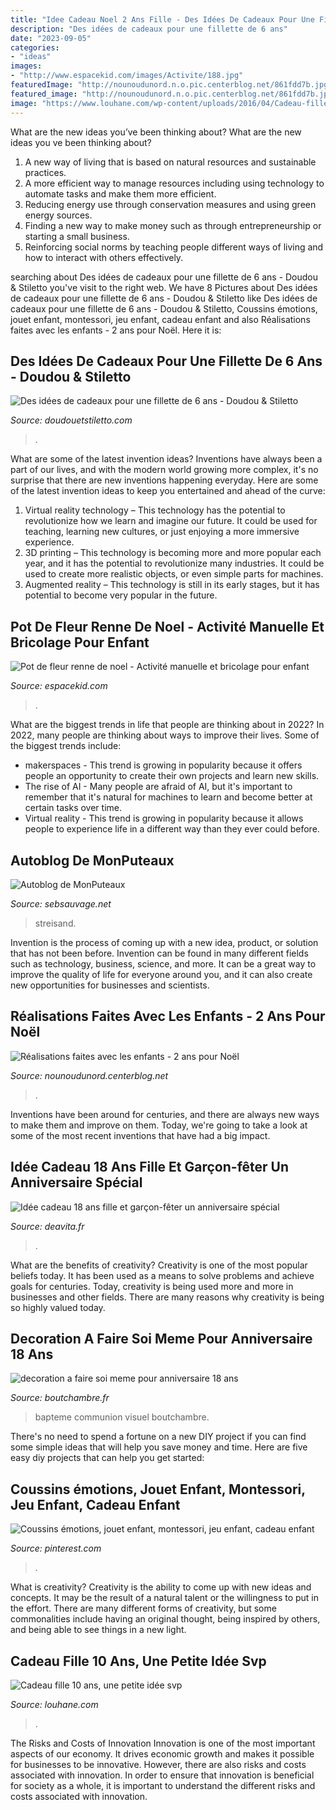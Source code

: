 ```yaml
---
title: "Idee Cadeau Noel 2 Ans Fille - Des Idées De Cadeaux Pour Une Fillette De 6 Ans"
description: "Des idées de cadeaux pour une fillette de 6 ans"
date: "2023-09-05"
categories:
- "ideas"
images:
- "http://www.espacekid.com/images/Activite/188.jpg"
featuredImage: "http://nounoudunord.n.o.pic.centerblog.net/861fdd7b.jpg"
featured_image: "http://nounoudunord.n.o.pic.centerblog.net/861fdd7b.jpg"
image: "https://www.louhane.com/wp-content/uploads/2016/04/Cadeau-fille-10-ans.jpg"
---
```



What are the new ideas you’ve been thinking about?
What are the new ideas you ve been thinking about? 

1. A new way of living that is based on natural resources and sustainable practices. 
2. A more efficient way to manage resources including using technology to automate tasks and make them more efficient. 
3. Reducing energy use through conservation measures and using green energy sources. 
4. Finding a new way to make money such as through entrepreneurship or starting a small business. 
5. Reinforcing social norms by teaching people different ways of living and how to interact with others effectively.

	

		
searching about Des idées de cadeaux pour une fillette de 6 ans - Doudou &amp; Stiletto you've visit to the right web. We have 8 Pictures about Des idées de cadeaux pour une fillette de 6 ans - Doudou &amp; Stiletto like Des idées de cadeaux pour une fillette de 6 ans - Doudou &amp; Stiletto, Coussins émotions, jouet enfant, montessori, jeu enfant, cadeau enfant and also Réalisations faites avec les enfants - 2 ans pour Noël. Here it is:
		
    
## Des Idées De Cadeaux Pour Une Fillette De 6 Ans - Doudou &amp; Stiletto

<img loading=lazy src="http://doudouetstiletto.com/wp-content/uploads/2012/05/LOANE.jpg" onerror="this.onerror=null;this.src='https://tse4.mm.bing.net/th?id=OIP.oRpaiADh8Q4qI4-ldrZXcAHaHa&amp;pid=15.1';" alt="Des idées de cadeaux pour une fillette de 6 ans - Doudou &amp; Stiletto">

_Source: doudouetstiletto.com_

>. 

	

What are some of the latest invention ideas?
Inventions have always been a part of our lives, and with the modern world growing more complex, it's no surprise that there are new inventions happening everyday. Here are some of the latest invention ideas to keep you entertained and ahead of the curve: 
1. Virtual reality technology – This technology has the potential to revolutionize how we learn and imagine our future. It could be used for teaching, learning new cultures, or just enjoying a more immersive experience. 
2. 3D printing – This technology is becoming more and more popular each year, and it has the potential to revolutionize many industries. It could be used to create more realistic objects, or even simple parts for machines. 
3. Augmented reality – This technology is still in its early stages, but it has potential to become very popular in the future.

    
## Pot De Fleur Renne De Noel - Activité Manuelle Et Bricolage Pour Enfant

<img loading=lazy src="http://www.espacekid.com/images/Activite/188.jpg" onerror="this.onerror=null;this.src='https://tse4.mm.bing.net/th?id=OIP.TeuSsEbOka7Vd3_TIZk2ZAAAAA&amp;pid=15.1';" alt="Pot de fleur renne de noel - Activité manuelle et bricolage pour enfant">

_Source: espacekid.com_

>. 

	

What are the biggest trends in life that people are thinking about in 2022?
In 2022, many people are thinking about ways to improve their lives. Some of the biggest trends include: 
- makerspaces - This trend is growing in popularity because it offers people an opportunity to create their own projects and learn new skills. 
- The rise of AI - Many people are afraid of AI, but it's important to remember that it's natural for machines to learn and become better at certain tasks over time. 
- Virtual reality - This trend is growing in popularity because it allows people to experience life in a different way than they ever could before.

    
## Autoblog De MonPuteaux

<img loading=lazy src="http://puteaux.typepad.com/.a/6a00d8341c339153ef01b7c8fcfdbe970b-350wi" onerror="this.onerror=null;this.src='https://tse2.mm.bing.net/th?id=OIP.V5QPsxgxDcEt-wVs4_wyzwAAAA&amp;pid=15.1';" alt="Autoblog de MonPuteaux">

_Source: sebsauvage.net_

>streisand. 

	

Invention is the process of coming up with a new idea, product, or solution that has not been before. Invention can be found in many different fields such as technology, business, science, and more. It can be a great way to improve the quality of life for everyone around you, and it can also create new opportunities for businesses and scientists.

    
## Réalisations Faites Avec Les Enfants - 2 Ans Pour Noël

<img loading=lazy src="http://nounoudunord.n.o.pic.centerblog.net/861fdd7b.jpg" onerror="this.onerror=null;this.src='https://tse1.mm.bing.net/th?id=OIP.FaN3ZGY3fvoF64JRIhZzBwHaF4&amp;pid=15.1';" alt="Réalisations faites avec les enfants - 2 ans pour Noël">

_Source: nounoudunord.centerblog.net_

>. 

	

Inventions have been around for centuries, and there are always new ways to make them and improve on them. Today, we're going to take a look at some of the most recent inventions that have had a big impact.

    
## Idée Cadeau 18 Ans Fille Et Garçon-fêter Un Anniversaire Spécial

<img loading=lazy src="https://deavita.fr/wp-content/uploads/2015/10/idée-cadeau-18-ans-boite-rouleaux-billets-banque.jpg" onerror="this.onerror=null;this.src='https://tse1.mm.bing.net/th?id=OIP.otY1XGz58WURX1PhUVXlbAHaE8&amp;pid=15.1';" alt="Idée cadeau 18 ans fille et garçon-fêter un anniversaire spécial">

_Source: deavita.fr_

>. 

	

What are the benefits of creativity?
Creativity is one of the most popular beliefs today. It has been used as a means to solve problems and achieve goals for centuries. Today, creativity is being used more and more in businesses and other fields. There are many reasons why creativity is being so highly valued today.

    
## Decoration A Faire Soi Meme Pour Anniversaire 18 Ans

<img loading=lazy src="http://www.boutchambre.fr/wp-content/uploads/2016/09/decoration-a-faire-soi-meme-pour-anniversaire-18-ans-9.jpg" onerror="this.onerror=null;this.src='https://tse2.mm.bing.net/th?id=OIP.q8JpW-7LA8VnaF8A0XANqgHaE7&amp;pid=15.1';" alt="decoration a faire soi meme pour anniversaire 18 ans">

_Source: boutchambre.fr_

>bapteme communion visuel boutchambre. 

	

There's no need to spend a fortune on a new DIY project if you can find some simple ideas that will help you save money and time. Here are five easy diy projects that can help you get started: 

    
## Coussins émotions, Jouet Enfant, Montessori, Jeu Enfant, Cadeau Enfant

<img loading=lazy src="https://i.pinimg.com/736x/cc/fa/96/ccfa96a4867bdd878c54b2cd1cf36a4b.jpg" onerror="this.onerror=null;this.src='https://tse3.mm.bing.net/th?id=OIP.qpJEZVFkhM4u_9VZYvxCKQHaHa&amp;pid=15.1';" alt="Coussins émotions, jouet enfant, montessori, jeu enfant, cadeau enfant">

_Source: pinterest.com_

>. 

	

What is creativity?
Creativity is the ability to come up with new ideas and concepts. It may be the result of a natural talent or the willingness to put in the effort. There are many different forms of creativity, but some commonalities include having an original thought, being inspired by others, and being able to see things in a new light.

    
## Cadeau Fille 10 Ans, Une Petite Idée Svp

<img loading=lazy src="https://www.louhane.com/wp-content/uploads/2016/04/Cadeau-fille-10-ans.jpg" onerror="this.onerror=null;this.src='https://tse1.mm.bing.net/th?id=OIP.UHA-BdmuIV--557uDP0IBgHaHa&amp;pid=15.1';" alt="Cadeau fille 10 ans, une petite idée svp">

_Source: louhane.com_

>. 

	

The Risks and Costs of Innovation
Innovation is one of the most important aspects of our economy. It drives economic growth and makes it possible for businesses to be innovative. However, there are also risks and costs associated with innovation. In order to ensure that innovation is beneficial for society as a whole, it is important to understand the different risks and costs associated with innovation.

